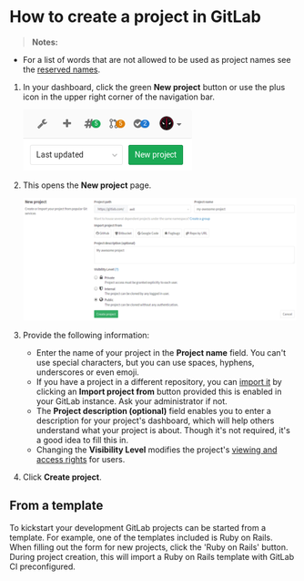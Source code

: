 # How to create a project in GitLab

>**Notes:**
- For a list of words that are not allowed to be used as project names see the
  [reserved names][reserved].

1. In your dashboard, click the green **New project** button or use the plus
   icon in the upper right corner of the navigation bar.

    ![Create a project](img/create_new_project_button.png)

1. This opens the **New project** page.

    ![Project information](img/create_new_project_info.png)

1. Provide the following information:
    - Enter the name of your project in the **Project name** field. You can't use
      special characters, but you can use spaces, hyphens, underscores or even
      emoji.
    - If you have a project in a different repository, you can [import it] by
      clicking an **Import project from** button provided this is enabled in
      your GitLab instance. Ask your administrator if not.
    - The **Project description (optional)** field enables you to enter a
      description for your project's dashboard, which will help others
      understand what your project is about. Though it's not required, it's a good
      idea to fill this in.
    - Changing the **Visibility Level** modifies the project's
      [viewing and access rights](../public_access/public_access.md) for users.

1. Click **Create project**.

## From a template

To kickstart your development GitLab projects can be started from a template.
For example, one of the templates included is Ruby on Rails. When filling out the 
form for new projects, click the 'Ruby on Rails' button. During project creation,
this will import a Ruby on Rails template with GitLab CI preconfigured.

[import it]: ../workflow/importing/README.md
[reserved]:  ../user/reserved_names.md
